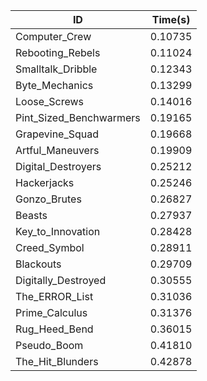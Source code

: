 |ID|Time(s)|
|-|-|
|Computer_Crew|0.10735|
|Rebooting_Rebels|0.11024|
|Smalltalk_Dribble|0.12343|
|Byte_Mechanics|0.13299|
|Loose_Screws|0.14016|
|Pint_Sized_Benchwarmers|0.19165|
|Grapevine_Squad|0.19668|
|Artful_Maneuvers|0.19909|
|Digital_Destroyers|0.25212|
|Hackerjacks|0.25246|
|Gonzo_Brutes|0.26827|
|Beasts|0.27937|
|Key_to_Innovation|0.28428|
|Creed_Symbol|0.28911|
|Blackouts|0.29709|
|Digitally_Destroyed|0.30555|
|The_ERROR_List|0.31036|
|Prime_Calculus|0.31376|
|Rug_Heed_Bend|0.36015|
|Pseudo_Boom|0.41810|
|The_Hit_Blunders|0.42878|
